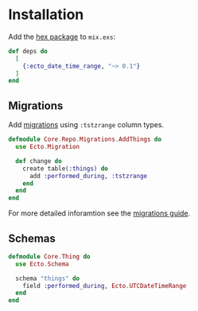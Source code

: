 # Installation

Add the [hex package](https://hex.pm/packages/ecto_date_time_range) to `mix.exs`:

```elixir
def deps do
  [
    {:ecto_date_time_range, "~> 0.1"}
  ]
end
```

## Migrations

Add [migrations](migrations.md) using `:tstzrange` column types.

```elixir
defmodule Core.Repo.Migrations.AddThings do
  use Ecto.Migration

  def change do
    create table(:things) do
      add :performed_during, :tstzrange
    end
  end
end
```

For more detailed inforamtion see the [migrations guide](migrations.md).

## Schemas

```elixir
defmodule Core.Thing do
  use Ecto.Schema

  schema "things" do
    field :performed_during, Ecto.UTCDateTimeRange
  end
end
```
